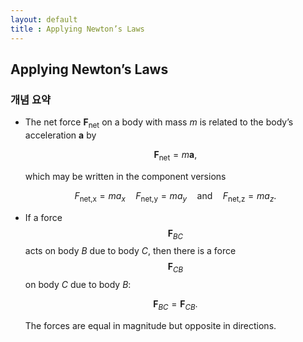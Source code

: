 ```yaml
---
layout: default
title : Applying Newton’s Laws
---
```


## Applying Newton’s Laws

### 개념 요약

- The net force $\mathbf{F}_\text{net}$ on a body with mass $m$ is related to the body’s acceleration $\mathbf{a}$ by

    $$\mathbf{F}_\text{net} = m \mathbf{a},$$

    which may be written in the component versions

    $$F_\text{net,x} = ma_x \quad F_\text{net,y} = ma_y \quad \text{and} \quad F_\text{net,z} = ma_z.$$

- If a force $$\mathbf{F}_{BC}$$ acts on body $B$ due to body $C$, then there is a force $$\mathbf{F}_{CB}$$ on body $C$ due to body $B$:

    $$\mathbf{F}_{BC} = \mathbf{F}_{CB}.$$

    The forces are equal in magnitude but opposite in directions.
